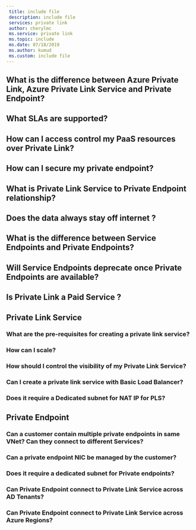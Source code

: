 ```yaml
---
 title: include file
 description: include file
 services: private link
 author: cherylmc
 ms.service: private link
 ms.topic: include
 ms.date: 07/18/2019
 ms.author: kumud
 ms.custom: include file
---
```


## What is the difference between Azure Private Link, Azure Private Link Service and Private Endpoint? 
 
## What SLAs are supported? 
 
## How can I access control my PaaS resources over Private Link? 
 
## How can I secure my private endpoint? 
 
## What is Private Link Service to Private Endpoint relationship? 
 
## Does the data always stay off internet ? 
 
## What is the difference between Service Endpoints and Private Endpoints? 
 
## Will Service Endpoints deprecate once Private Endpoints are available? 
 
## Is Private Link a Paid Service ? 
 
 
## Private Link Service 
 
### What are the pre-requisites for creating a private link service? 
 
### How can I scale? 
 
### How should I control the visibility of my Private Link Service? 
 
### Can I create a private link service with Basic Load Balancer? 
### Does it require a Dedicated subnet for NAT IP for PLS? 
 
## Private Endpoint 
 
### Can a customer contain multiple private endpoints in same VNet? Can they connect to different Services? 
### Can a private endpoint NIC be managed by the customer? 
### Does it require a dedicated subnet for Private endpoints? 
### Can Private Endpoint connect to Private Link Service across AD Tenants? 
### Can Private Endpoint connect to Private Link Service across Azure Regions? 

